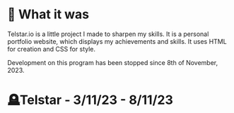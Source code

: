 # 🔗 What it was
Telstar.io is a little project I made to sharpen my skills. It is a personal portfolio website, which displays my achievements and skills. It uses HTML for creation and CSS for style.

Development on this program has been stopped since 8th of November, 2023. 

# 🪦Telstar - 3/11/23 - 8/11/23

